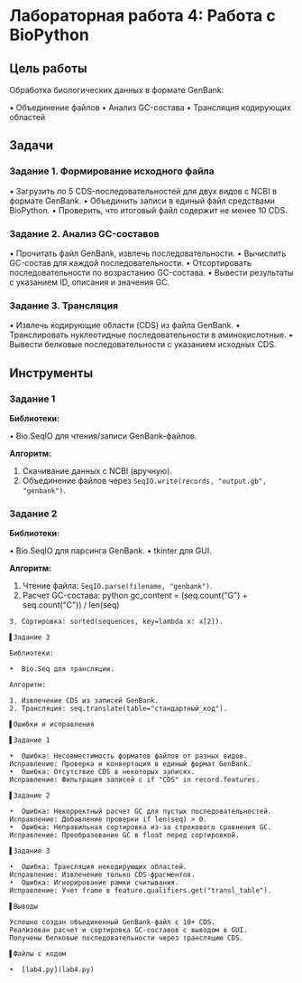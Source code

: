 # Лабораторная работа 4: Работа с BioPython

## Цель работы

Обработка биологических данных в формате GenBank:

•   Объединение файлов
•   Анализ GC-состава
•   Трансляция кодирующих областей

## Задачи

### Задание 1. Формирование исходного файла

•   Загрузить по 5 CDS-последовательностей для двух видов с NCBI в формате GenBank.
•   Объединить записи в единый файл средствами BioPython.
•   Проверить, что итоговый файл содержит не менее 10 CDS.

### Задание 2. Анализ GC-составов

•   Прочитать файл GenBank, извлечь последовательности.
•   Вычислить GC-состав для каждой последовательности.
•   Отсортировать последовательности по возрастанию GC-состава.
•   Вывести результаты с указанием ID, описания и значения GC.

### Задание 3. Трансляция

•   Извлечь кодирующие области (CDS) из файла GenBank.
•   Транслировать нуклеотидные последовательности в аминокислотные.
•   Вывести белковые последовательности с указанием исходных CDS.

## Инструменты

### Задание 1

**Библиотеки:**

•   Bio.SeqIO для чтения/записи GenBank-файлов.

**Алгоритм:**

1.  Скачивание данных с NCBI (вручную).
2.  Объединение файлов через `SeqIO.write(records, "output.gb", "genbank")`.

### Задание 2

**Библиотеки:**

•   Bio.SeqIO для парсинга GenBank.
•   tkinter для GUI.

**Алгоритм:**

1.  Чтение файла: `SeqIO.parse(filename, "genbank")`.
2.  Расчет GC-состава:
python
  gc_content = (seq.count("G") + seq.count("C")) / len(seq)
  ```
3. Сортировка: sorted(sequences, key=lambda x: x[2]).

▌Задание 3

Библиотеки:

•  Bio.Seq для трансляции.

Алгоритм:

1. Извлечение CDS из записей GenBank.
2. Трансляция: seq.translate(table="стандартный_код").

▌Ошибки и исправления

▌Задание 1

•  Ошибка: Несовместимость форматов файлов от разных видов.
  Исправление: Проверка и конвертация в единый формат GenBank.
•  Ошибка: Отсутствие CDS в некоторых записях.
  Исправление: Фильтрация записей с if "CDS" in record.features.

▌Задание 2

•  Ошибка: Некорректный расчет GC для пустых последовательностей.
  Исправление: Добавление проверки if len(seq) > 0.
•  Ошибка: Неправильная сортировка из-за строкового сравнения GC.
  Исправление: Преобразование GC в float перед сортировкой.

▌Задание 3

•  Ошибка: Трансляция некодирующих областей.
  Исправление: Извлечение только CDS-фрагментов.
•  Ошибка: Игнорирование рамки считывания.
  Исправление: Учет frame в feature.qualifiers.get("transl_table").

▌Выводы

Успешно создан объединенный GenBank-файл с 10+ CDS.
Реализован расчет и сортировка GC-составов с выводом в GUI.
Получены белковые последовательности через трансляцию CDS.

▌Файлы с кодом

•  [lab4.py](lab4.py)

```

